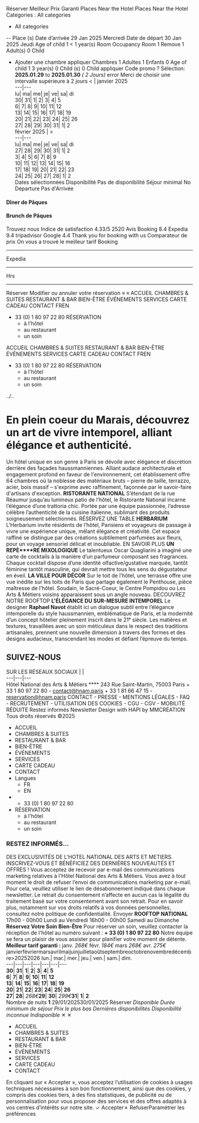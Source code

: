 Réserver Meilleur Prix Garanti
Places Near the Hotel
Places Near the Hotel
Categories :
All categories
  * All categories 


-- Place (s) 
Date d’arrivée 
29
Jan 2025 Mercredi
Date de départ 
30
Jan 2025 Jeudi
Age of child 1
< 1 year(s)
Room Occupancy
Room 1
Remove 
1 Adult(s)
0 Child
+ Ajouter une chambre appliquer
Chambres
1
Adultes
1
Enfants
0
Age of child 1
3 year(s)
0 Child (s) 
0 Child
appliquer
Code promo ?
Sélection:  **2025.01.29** to  **2025.01.30** _( 2 Jours)_
error
Merci de choisir une intervalle supérieure à 2 jours
< | janvier 2025  
---|---  
lu| ma| me| je| ve| sa| di  
30| 31| 1| 2| 3| 4| 5  
6| 7| 8| 9| 10| 11| 12  
13| 14| 15| 16| 17| 18| 19  
20| 21| 22| 23| 24| 25| 26  
27| 28| 29| 30| 31| 1| 2  
février 2025 |  >  
---|---  
lu| ma| me| je| ve| sa| di  
27| 28| 29| 30| 31| 1| 2  
3| 4| 5| 6| 7| 8| 9  
10| 11| 12| 13| 14| 15| 16  
17| 18| 19| 20| 21| 22| 23  
24| 25| 26| 27| 28| 1| 2  
Dates sélectionnées 
Disponibilité 
Pas de disponibilité 
Séjour minimal 
No Departure 
Pas d'Arrivée 
#### Dîner de Pâques
#### Brunch de Pâques
Trouvez nous
Indice de satisfaction
4.33/5
2520 Avis
Booking
8.4
Expedia
9.4
tripadvisor
Google
4.4
Thank you for booking with us
Comparateur de prix
On vous a trouvé le meilleur tarif
Booking
-- --
Expedia
-- --
Hrs
-- --
Réserver
Modifier ou annuler votre réservation
≡
≡
ACCUEIL 
CHAMBRES & SUITES 
RESTAURANT & BAR 
BIEN-ÊTRE 
ÉVÉNEMENTS 
SERVICES 
CARTE CADEAU 
CONTACT 
FREN
+ 33 (0) 1 80 97 22 80 
RÉSERVATION 
  * à l'hôtel 
  * au restaurant 
  * un soin 


ACCUEIL 
CHAMBRES & SUITES 
RESTAURANT & BAR 
BIEN-ÊTRE 
ÉVÉNEMENTS 
SERVICES 
CARTE CADEAU 
CONTACT 
FREN
+ 33 (0) 1 80 97 22 80 
RÉSERVATION 
  * à l'hôtel 
  * au restaurant 
  * un soin 


../..
# En plein coeur du Marais, découvrez un art de vivre intemporel, alliant élégance et authenticité.
Un hôtel unique en son genre à Paris se dévoile avec élégance et discrétion derrière des façades haussmanniennes. Alliant audace architecturale et engagement profond en faveur de l'environnement, cet établissement offre 64 chambres où la noblesse des matériaux bruts – pierre de taille, terrazzo, acier, bois massif – s'exprime avec raffinement, façonnée par le savoir-faire d'artisans d'exception.
**RISTORANTE NATIONAL**
S’étendant de la rue Réaumur jusqu’au lumineux patio de l’hôtel, le Ristorante National incarne l’élégance d’une trattoria chic. Portée par une équipe passionnée, l’adresse célèbre l’authenticité de la cuisine italienne, sublimant des produits soigneusement sélectionnés. 
RÉSERVEZ UNE TABLE
**HERBARIUM**
L'Herbarium invite résidents de l’hôtel, Parisiens et voyageurs de passage à vivre une expérience unique, mêlant élégance et créativité. Cet espace raffiné se distingue par des créations subtilement parfumées aux fleurs, pour un voyage sensoriel délicat et inoubliable.
EN SAVOIR PLUS 
**UN REPÈ****RE MIXOLOGIQUE**
Le talentueux Oscar Quagliarini a imaginé une carte de cocktails à la manière d’un parfumeur composant ses fragrances. Chaque cocktail dispose d’une identité olfactive/gustative marquée, tantôt féminine tantôt masculine, qui devrait mettre tous les sens du dégustateur en éveil.
**LA VILLE POUR DÉCOR**
Sur le toit de l’hôtel, une terrasse offre une vue inédite sur les toits de Paris que partage également le Penthouse, pièce maîtresse de l’hôtel. Soudain, le Sacré-Coeur, le Centre Pompidou ou Les Arts & Métiers voisins apparaissent sous un angle nouveau. 
DECOUVREZ NOTRE ROOFTOP
**L'ÉLÉGANCE DU SUR-MESURE INTEMPOREL**
Le designer **Raphael Navot** établit ici un dialogue subtil entre l’élégance intemporelle du style haussmannien, emblématique de Paris, et la modernité d’un concept hôtelier pleinement inscrit dans le 21ᵉ siècle.
Les matières et textures, travaillées avec un soin méticuleux dans le respect des traditions artisanales, prennent une nouvelle dimension à travers des formes et des designs audacieux, transcendant les modes et défiant l’épreuve du temps.
## SUIVEZ-NOUS
SUR LES RÉSEAUX SOCIAUX
|  |   
---|---|---  
Hôtel National des Arts & Métiers **** 243 Rue Saint-Martin, 75003 Paris + 33 1 80 97 22 80 - contact@hnam.paris + 33 1 81 66 47 15 - reservation@hnam.paris
CONTACT - PRESSE - MENTIONS LÉGALES - FAQ -  RECRUTEMENT - UTILISATION DES COOKIES - CGU - CGV - MOBILITÉ RÉDUITE
Restez informés Newsletter 
Design with HAPI by MMCRÉATION Tous droits réservés ©2025
  * ACCUEIL
  * CHAMBRES & SUITES
  * RESTAURANT & BAR
  * BIEN-ÊTRE
  * ÉVÉNEMENTS
  * SERVICES
  * CARTE CADEAU
  * CONTACT
  * Langues
    * FR
    * EN
  * + 33 (0) 1 80 97 22 80
  * RÉSERVATION
    * à l'hôtel
    * au restaurant
    * un soin


### RESTEZ INFORMÉS… 
DES EXCLUSIVITÉS DE L'HOTEL NATIONAL DES ARTS ET METIERS. INSCRIVEZ-VOUS ET BÉNÉFICIEZ DES DERNIÈRES NOUVEAUTÉS ET OFFRES ! 
Vous acceptez de recevoir par e-mail des communications marketing relatives à l'Hôtel National des Arts & Métiers. Vous avez à tout moment le droit de refuser l’envoi de communications marketing par e-mail. Pour cela, veuillez utiliser le lien de désabonnement indiqué dans chaque newsletter. Le retrait du consentement n’affecte en aucun cas la légalité du traitement basé sur votre consentement avant son retrait. Pour en savoir plus, notamment sur vos droits relatifs à vos données personnelles, consultez notre politique de confidentialité.
Envoyer
**ROOFTOP NATIONAL**
17h00 - 00h00 Lundi au Vendredi
16h00 - 00h00 Samedi au Dimanche
**Réservez Votre Soin Bien-Être**
Pour réserver un soin, veuillez contacter la réception de l'hôtel au numéro suivant : **+ 33 (0) 1 80 97 22 80**
Notre équipe se fera un plaisir de vous assister pour planifier votre moment de détente.
**Meilleur tarif garanti :**
     janv. _268€_
     févr. _184€_
     mars _268€_
     avr. _275€_
janvierfévriermarsavrilmaijuinjuilletaoûtseptembreoctobrenovembredécembre>20252026
lun.| mar.| mer.| jeu.| ven.| sam.| dim.  
---|---|---|---|---|---|---  
**30**| **31**| **1**| **2**| **3**| **4**| **5**  
**6**| **7**| **8**| **9**| **10**| **11**| **12**  
**13**| **14**| **15**| **16**| **17**| **18**| **19**  
**20**| **21**| **22**| **23**| **24**| **25**| **26**  
**27**| **28**|  _268€_**29**| **30**|  _299€_**31**| **1**| **2**  
Nombre de nuits **1**
29/01/202530/01/2025
Réserver
     _Disponible_
     _Durée minimum de séjour_
     _Prix le plus bas_
     _Dernières disponibilités_
     _Disponibilité inconnue_
     _Indisponible_
✕
✕
  * ACCUEIL 
  * CHAMBRES & SUITES 
  * RESTAURANT & BAR 
  * BIEN-ÊTRE 
  * ÉVÉNEMENTS 
  * SERVICES 
  * CARTE CADEAU 
  * CONTACT 


En cliquant sur « Accepter », vous acceptez l’utilisation de cookies à usages techniques nécessaires à son bon fonctionnement, ainsi que des cookies, y compris des cookies tiers, à des fins statistiques, de publicité ou de personnalisation pour vous proposer des services et des offres adaptés à vos centres d’intérêts sur notre site.
✓ Accepter✗ RefuserParamétrer les préférences

